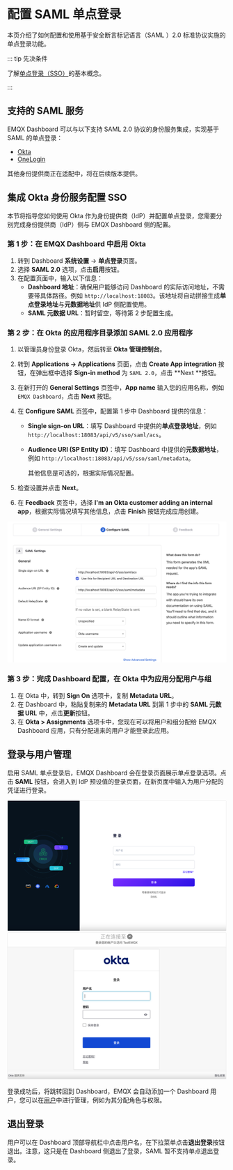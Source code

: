 # 配置 SAML 单点登录

本页介绍了如何配置和使用基于安全断言标记语言（SAML ）2.0 标准协议实施的单点登录功能。

::: tip 先决条件

了解[单点登录（SSO）](./sso.md)的基本概念。

:::

## 支持的 SAML 服务

EMQX Dashboard 可以与以下支持 SAML 2.0 协议的身份服务集成，实现基于 SAML 的单点登录：

- [Okta](https://www.openldap.org/)
- [OneLogin](https://www.onelogin.com/)

其他身份提供商正在适配中，将在后续版本提供。

## 集成 Okta 身份服务配置 SSO

本节将指导您如何使用 Okta 作为身份提供商（IdP）并配置单点登录，您需要分别完成身份提供商（IdP）侧与 EMQX Dashboard 侧的配置。

### 第 1 步：在  EMQX Dashboard 中启用 Okta
1. 转到 Dashboard **系统设置** -> **单点登录**页面。
2. 选择 **SAML 2.0** 选项，点击**启用**按钮。
3. 在配置页面中，输入以下信息：
   - **Dashboard 地址**：确保用户能够访问 Dashboard 的实际访问地址，不需要带具体路径。例如 `http://localhost:18083`。该地址将自动拼接生成**单点登录地址**与**元数据地址**供 IdP 侧配置使用。
   - **SAML 元数据 URL**：暂时留空，等待第 2 步配置生成。

### 第 2 步：在 Okta 的应用程序目录添加 SAML 2.0 应用程序

1. 以管理员身份登录 Okta，然后转至 **Okta 管理控制台**。

2. 转到 **Applications ->  Applications** 页面，点击 **Create App integration** 按钮，在弹出框中选择 **Sign-in method** 为 `SAML 2.0`，点击 **Next **按钮。

3. 在新打开的 **General Settings** 页签中，**App name** 输入您的应用名称，例如 `EMQX Dashboard`，点击 **Next** 按钮。
4. 在 **Configure SAML** 页签中，配置第 1 步中 Dashboard 提供的信息：

   - **Single sign-on URL**：填写 Dashboard 中提供的**单点登录地址**，例如 `http://localhost:18083/api/v5/sso/saml/acs`。

   - **Audience URI (SP Entity ID)**：填写 Dashboard 中提供的**元数据地址**，例如 `http://localhost:18083/api/v5/sso/saml/metadata`。

     其他信息是可选的，根据实际情况配置。

5. 检查设置并点击 **Next**。

6. 在 **Feedback** 页签中，选择 **I'm an Okta customer adding an internal app**，根据实际情况填写其他信息，点击 **Finish** 按钮完成应用创建。

<img src="./assets/dashboard-sso-saml-create-okta-app.png" alt="Dashboard SSO Okta 创建应用" style="zoom:67%;" />

### 第 3 步：完成 Dashboard 配置，在 Okta 中为应用分配用户与组

1. 在 Okta 中，转到 **Sign On** 选项卡，复制 **Metadata URL**。
2. 在 Dashboard 中，粘贴复制来的  **Metadata URL** 到第 1 步中的 **SAML 元数据 URL** 中，点击**更新**按钮。
3. 在 **Okta > Assignments** 选项卡中，您现在可以将用户和组分配给 EMQX Dashboard 应用，只有分配进来的用户才能登录此应用。
## 登录与用户管理

启用 SAML 单点登录后，EMQX Dashboard 会在登录页面展示单点登录选项。点击 **SAML** 按钮，会进入到 IdP 预设值的登录页面，在新页面中输入为用户分配的凭证进行登录。

<img src="./assets/sso_saml.png" alt="sso_saml" style="zoom:67%;" />

<img src="./assets/okta_login.png" alt="okta_login" style="zoom:67%;" />

登录成功后，将跳转回到 Dashboard，EMQX 会自动添加一个 Dashboard 用户，您可以在[用户](./system.md#用户)中进行管理，例如为其分配角色与权限。

## 退出登录

用户可以在 Dashboard 顶部导航栏中点击用户名，在下拉菜单点击**退出登录**按钮退出。注意，这只是在 Dashboard 侧退出了登录，SAML 暂不支持单点退出登录。
